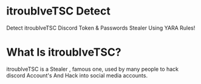 # itroublveTSC Detect
Detect itroublveTSC Discord Token &amp; Passwords Stealer Using YARA Rules!

# What Is itroublveTSC?

itroublveTSC is a Stealer , famous one, used by many people to hack discord Account's
And Hack into social media accounts.


